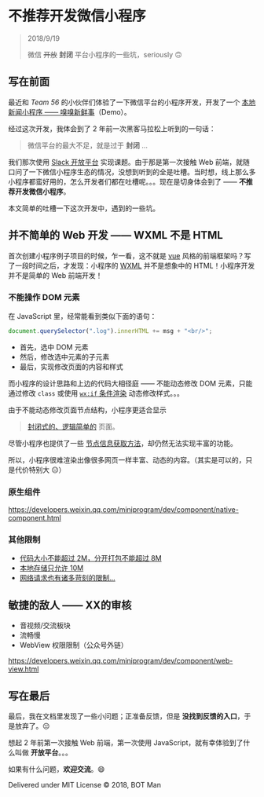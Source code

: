 ﻿# 不推荐开发微信小程序

> 2018/9/19
>
> 微信 ~~开放~~ **封闭** 平台小程序的一些坑，seriously 🙃

## 写在前面

最近和 _Team 56_ 的小伙伴们体验了一下微信平台的小程序开发，开发了一个 [本地新闻小程序 —— 嗅嗅新鲜事](https://github.com/BOT-Man-JL/xiuxiu)（Demo）。

经过这次开发，我体会到了 2 年前一次黑客马拉松上听到的一句话：

> 微信平台的最大不足，就是过于 **封闭** ...

我们那次使用 [Slack 开放平台](https://api.slack.com/) 实现课题。由于那是第一次接触 Web 前端，就随口问了一下微信小程序生态的情况，没想到听到的全是吐槽。当时想，线上那么多小程序都蛮好用的，怎么开发者们都在吐槽呢。。。现在是切身体会到了 —— **不推荐开发微信小程序**。

本文简单的吐槽一下这次开发中，遇到的一些坑。

## 并不简单的 Web 开发 —— WXML 不是 HTML

首次创建小程序例子项目的时候，乍一看，这不就是 [vue](https://cn.vuejs.org/) 风格的前端框架吗？写了一段时间之后，才发现：小程序的 [WXML](https://developers.weixin.qq.com/miniprogram/dev/quickstart/basic/file.html) 并不是想象中的 HTML！小程序开发并不是简单的 Web 前端开发！

### 不能操作 DOM 元素

在 JavaScript 里，经常能看到类似下面的语句：

``` js
document.querySelector(".log").innerHTML += msg + "<br/>";
```

- 首先，选中 DOM 元素
- 然后，修改选中元素的子元素
- 最后，实现修改页面的内容和样式

而小程序的设计思路和上边的代码大相径庭 —— 不能动态修改 DOM 元素，只能通过修改 `class` 或使用 [`wx:if` 条件渲染](https://developers.weixin.qq.com/miniprogram/dev/framework/view/wxml/conditional.html) 动态修改样式。。。

由于不能动态修改页面节点结构，小程序更适合显示

> [封闭式的、逻辑简单的](http://www.cnblogs.com/yingwo/p/5912797.html) 页面。

尽管小程序也提供了一些 [节点信息获取方法](https://developers.weixin.qq.com/miniprogram/dev/api/wxml-nodes-info.html)，却仍然无法实现丰富的功能。

所以，小程序很难渲染出像很多网页一样丰富、动态的内容。（其实是可以的，只是代价特别大 😐）

### 原生组件

https://developers.weixin.qq.com/miniprogram/dev/component/native-component.html

### 其他限制

- [代码大小不能超过 2M，分开打包不能超过 8M](https://developers.weixin.qq.com/miniprogram/dev/framework/subpackages.html)
- [本地存储只允许 10M](https://developers.weixin.qq.com/miniprogram/dev/api/data.html)
- [网络请求也有诸多苛刻的限制...](https://developers.weixin.qq.com/miniprogram/dev/api/api-network.html)

## 敏捷的敌人 —— XX的审核

- 音视频/交流板块
- 流畅慢
- WebView 权限限制（公众号外链）

https://developers.weixin.qq.com/miniprogram/dev/component/web-view.html

## 写在最后

最后，我在文档里发现了一些小问题；正准备反馈，但是 **没找到反馈的入口**，于是放弃了。😔

想起 2 年前第一次接触 Web 前端，第一次使用 JavaScript，就有幸体验到了什么叫做 **开放平台**。。。

如果有什么问题，**欢迎交流**。😄

Delivered under MIT License &copy; 2018, BOT Man
